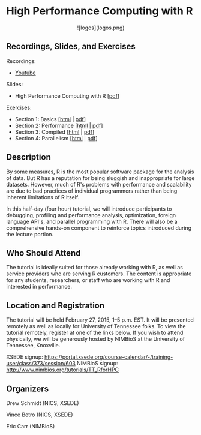 # High Performance Computing with R

<center>
![logos](logos.png)
</center>

## Recordings, Slides, and Exercises

Recordings:

* [Youtube](https://www.youtube.com/playlist?list=PLRyq_4VPZ9g_g4b3An6VTkRX_c0tAHoAj)

Slides: 

* High Performance Computing with R [[pdf](https://github.com/wrathematics/2015hpcRworkshop/blob/master/hpcR.pdf?raw=true)]

Exercises:

* Section 1:  Basics  [[html](http://htmlpreview.github.com/?https://github.com/wrathematics/2015hpcRworkshop/blob/master/exercises/1_basics.html) | [pdf](https://github.com/wrathematics/2015hpcRworkshop/blob/master/exercises/1_basics.pdf?raw=true)] 
* Section 2:  Performance  [[html](http://htmlpreview.github.com/?https://github.com/wrathematics/2015hpcRworkshop/blob/master/exercises/2_performance.html) | [pdf](https://github.com/wrathematics/2015hpcRworkshop/blob/master/exercises/2_performance.pdf?raw=true)] 
* Section 3:  Compiled  [[html](http://htmlpreview.github.com/?https://github.com/wrathematics/2015hpcRworkshop/blob/master/exercises/3_compiled.html) | [pdf](https://github.com/wrathematics/2015hpcRworkshop/blob/master/exercises/3_compiled.pdf?raw=true)]
* Section 4:  Parallelism  [[html](http://htmlpreview.github.com/?https://github.com/wrathematics/2015hpcRworkshop/blob/master/exercises/4_parallelism.html) | [pdf](https://github.com/wrathematics/2015hpcRworkshop/blob/master/exercises/4_parallelism.pdf?raw=true)]


## Description

By some measures, R is the most popular software package for the analysis of
data. But R has a reputation for being sluggish and inappropriate for large
datasets. However, much of R's problems with performance and scalability are
due to bad practices of individual programmers rather than being inherent
limitations of R itself.

In this half-day (four hour) tutorial, we will introduce participants to
debugging, profiling and performance analysis, optimization, foreign language
API's, and parallel programming with R. There will also be a comprehensive
hands-on component to reinforce topics introduced during the lecture portion.



## Who Should Attend

The tutorial is ideally suited for those already working with R, as well as
service providers who are serving R customers. The content is appropriate for
any students, researchers, or staff who are working with R and interested in
performance. 



## Location and Registration

The tutorial will be held February 27, 2015, 1–5 p.m. EST.  It will be 
presented remotely as well as locally for University of Tennessee folks. To view 
the tutorial remotely, register at one of the links below.  If you wish
to attend physically, we will be generously hosted by NIMBioS at the University
of Tennessee, Knoxville.

XSEDE signup: https://portal.xsede.org/course-calendar/-/training-user/class/373/session/603
NIMBioS signup: http://www.nimbios.org/tutorials/TT_RforHPC



## Organizers

Drew Schmidt (NICS, XSEDE) 

Vince Betro (NICS, XSEDE)

Eric Carr (NIMBioS)

